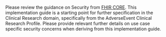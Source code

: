 Please review the guidance on Security from [FHIR CORE](https://hl7.org/fhir/R4/security.html). This implementation guide is a starting point for further specification in the Clinical Research domain, specifically from the AdverseEvent Clinical Research Profile. Please provide relevant further details on use case specific security concerns when deriving from this implementation guide. 